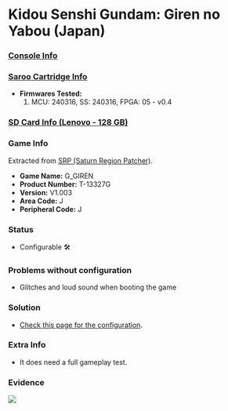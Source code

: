 # Kidou Senshi Gundam: Giren no Yabou (Japan)

### [Console Info](../../../../../Info/Consoles/VA13/README.md)

### [Saroo Cartridge Info](../../../../../Info/Cartridges/RetroGameParadiseStore/1.32F/README.md)

- <b>Firmwares Tested:</b>
  1. MCU: 240316, SS: 240316, FPGA: 05 - v0.4

### [SD Card Info (Lenovo - 128 GB)](../../../../../Info/SdCards/Lenovo/128GB/fat32/README.md)

### Game Info

Extracted from [SRP (Saturn Region Patcher)](https://segaxtreme.net/resources/saturn-region-patcher.81/download).

- <b>Game Name:</b> G_GIREN
- <b>Product Number:</b> T-13327G
- <b>Version:</b> V1.003
- <b>Area Code:</b> J
- <b>Peripheral Code:</b> J

### Status

- Configurable :hammer_and_wrench:

### Problems without configuration

- Glitches and loud sound when booting the game

### Solution

- [Check this page for the configuration](https://github.com/williamdsw/saroo-configuration-list/blob/master/Regions/Retails/Japan/T-13327G/README.md).

### Extra Info

- It does need a full gameplay test.

### Evidence

[![](https://img.youtube.com/vi/9192GFfsF0M/0.jpg)](https://www.youtube.com/watch?v=9192GFfsF0M)
